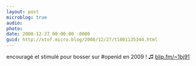```yaml
---
layout: post
microblog: true
audio: 
photo: 
date: 2008-12-27 00:00:00 -0000
guid: http://xtof.micro.blog/2008/12/27/t1081135344.html
---
```

encouragé et stimulé pour bosser sur #openid en 2009 !  ♫ [blip.fm/~1bj91](http://blip.fm/~1bj91)

